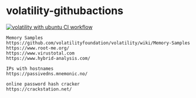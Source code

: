 # volatility-githubactions
[![volatility with ubuntu CI workflow](https://github.com/githubfoam/volatility-githubactions/actions/workflows/ubuntu-volatility-wf.yml/badge.svg)](https://github.com/githubfoam/volatility-githubactions/actions/workflows/ubuntu-volatility-wf.yml)
~~~~
Memory Samples
https://github.com/volatilityfoundation/volatility/wiki/Memory-Samples
https://www.root-me.org/
https://www.virustotal.com
https://www.hybrid-analysis.com/

IPs with hostnames
https://passivedns.mnemonic.no/

online password hash cracker
https://crackstation.net/
~~~~
